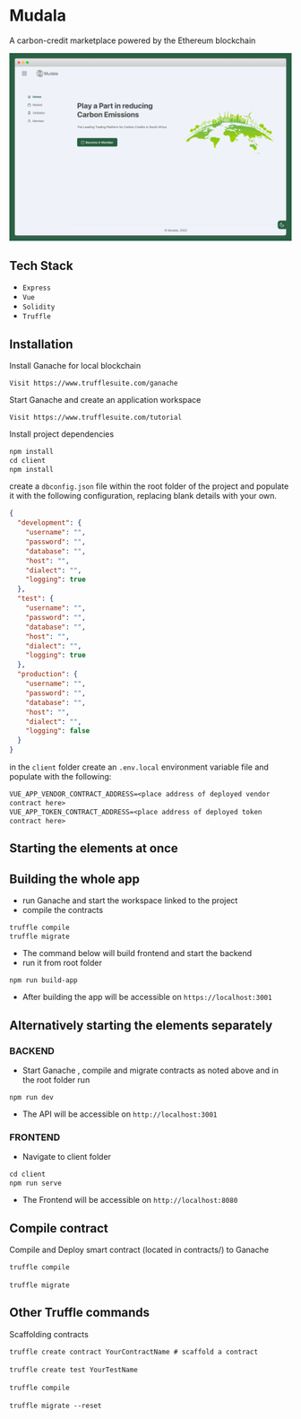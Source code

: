 # Mudala

A carbon-credit marketplace powered by the Ethereum blockchain

![](./docs/img/cover.png)

## Tech Stack

- `Express`
- `Vue`
- `Solidity`
- `Truffle`

## Installation

Install Ganache for local blockchain
```
Visit https://www.trufflesuite.com/ganache
``` 

Start Ganache and create an application workspace
```
Visit https://www.trufflesuite.com/tutorial
``` 
Install project dependencies
```
npm install
cd client 
npm install
```


create a `dbconfig.json` file within the root folder of the project and populate it with the following configuration, replacing blank details with your own.

```json
{
  "development": {
    "username": "",
    "password": "",
    "database": "",
    "host": "",
    "dialect": "",
    "logging": true
  },
  "test": {
    "username": "",
    "password": "",
    "database": "",
    "host": "",
    "dialect": "",
    "logging": true
  },
  "production": {
    "username": "",
    "password": "",
    "database": "",
    "host": "",
    "dialect": "",
    "logging": false
  }
}
```

in the `client` folder create an `.env.local` environment variable file and populate with the following:

``` 
VUE_APP_VENDOR_CONTRACT_ADDRESS=<place address of deployed vendor contract here>
VUE_APP_TOKEN_CONTRACT_ADDRESS=<place address of deployed token contract here>
```

## Starting the elements at once
## Building the whole  app

- run Ganache and start the workspace linked to the project
- compile the contracts

``` 
truffle compile
truffle migrate
```

- The command below will build frontend and start the backend
- run it from root folder

```
npm run build-app
```

- After building the app will be accessible on `https://localhost:3001`


## Alternatively starting the elements separately

### BACKEND

- Start Ganache , compile and migrate contracts as noted above and in the root folder run

``` 
npm run dev
```

- The API will be accessible on `http://localhost:3001`

### FRONTEND

- Navigate to client folder

``` 
cd client 
npm run serve
```

- The Frontend will be accessible on `http://localhost:8080`


## Compile contract

Compile and Deploy smart contract (located in contracts/) to Ganache
```
truffle compile

truffle migrate
```


## Other  Truffle commands

Scaffolding contracts

``` 
truffle create contract YourContractName # scaffold a contract

truffle create test YourTestName 

truffle compile

truffle migrate --reset
```




